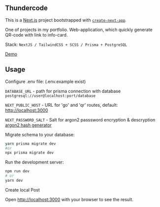 ## Thundercode

This is a [Next.js](https://nextjs.org/) project bootstrapped with [`create-next-app`](https://github.com/vercel/next.js/tree/canary/packages/create-next-app).

One of projects in my portfolio. Web-application, which quickly generate QR-code with link to info-card. 

Stack: `NextJS / TailwindCSS + SCSS / Prisma + PostgreSQL`

[Demo](https://thundercode-dolsowsky.vercel.app/)

## Usage

Configure .env file: (.env.example exist)

`DATABASE_URL` - path for prisma connection with database
`postgresql://user@localhost:port/database`

`NEXT_PUBLIC_HOST` - URL for 'go' and 'qr' routes, default: [http://localhost:3000](http://localhost:3000)

``NEXT_PASSWORD_SALT`` - Salt for argon2 passsword encryption & descryption
[argon2 hash generator](https://argon2.online/)

Migrate schema to your database:
```bash
yarn prisma migrate dev
#or
npx prisma migrate dev
```

Run the development server:

```bash
npm run dev
# or
yarn dev
```

Create local Post

Open [http://localhost:3000](http://localhost:3000) with your browser to see the result.

